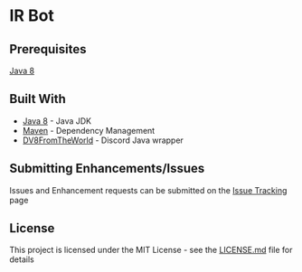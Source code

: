 # IR Bot


## Prerequisites

[Java 8](http://www.oracle.com/technetwork/java/javase/downloads/jdk8-downloads-2133151.html)

## Built With

* [Java 8](http://www.oracle.com/technetwork/java/javase/downloads/jdk8-downloads-2133151.html) - Java JDK
* [Maven](https://maven.apache.org/) - Dependency Management
* [DV8FromTheWorld](https://github.com/DV8FromTheWorld/JDA) - Discord Java wrapper

## Submitting Enhancements/Issues

Issues and Enhancement requests can be submitted on the [Issue Tracking](https://github.com/jrmullen/ir-bot/issues) page

## License

This project is licensed under the MIT License - see the [LICENSE.md](LICENSE.md) file for details